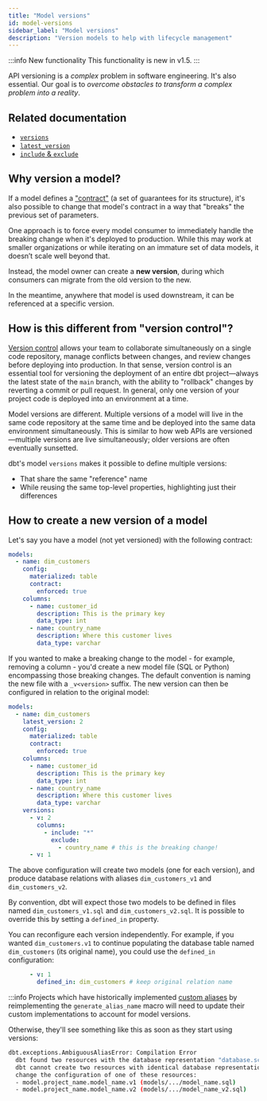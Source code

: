 ```yaml
---
title: "Model versions"
id: model-versions
sidebar_label: "Model versions"
description: "Version models to help with lifecycle management"
---
```


<VersionBlock lastVersion="1.5">

:::info New functionality
This functionality is new in v1.5.
:::

</VersionBlock>

API versioning is a _complex_ problem in software engineering. It's also essential. Our goal is to _overcome obstacles to transform a complex problem into a reality_.

## Related documentation
- [`versions`](resource-properties/versions)
- [`latest_version`](resource-properties/latest-version)
- [`include` & `exclude`](resource-properties/include-exclude)

## Why version a model?

If a model defines a ["contract"](model-contracts) (a set of guarantees for its structure), it's also possible to change that model's contract in a way that "breaks" the previous set of parameters.

One approach is to force every model consumer to immediately handle the breaking change when it's deployed to production. While this may work at smaller organizations or while iterating on an immature set of data models, it doesn’t scale well beyond that.

Instead, the model owner can create a **new version**, during which consumers can migrate from the old version to the new.

In the meantime, anywhere that model is used downstream, it can be referenced at a specific version.

## How is this different from "version control"?

[Version control](git-version-control) allows your team to collaborate simultaneously on a single code repository, manage conflicts between changes, and review changes before deploying into production. In that sense, version control is an essential tool for versioning the deployment of an entire dbt project—always the latest state of the `main` branch, with the ability to "rollback" changes by reverting a commit or pull request. In general, only one version of your project code is deployed into an environment at a time.

Model versions are different. Multiple versions of a model will live in the same code repository at the same time and be deployed into the same data environment simultaneously. This is similar to how web APIs are versioned—multiple versions are live simultaneously; older versions are often eventually sunsetted.

dbt's model `versions` makes it possible to define multiple versions:
- That share the same "reference" name
- While reusing the same top-level properties, highlighting just their differences

## How to create a new version of a model

Let's say you have a model (not yet versioned) with the following contract:

<File name="models/schema.yml">

```yaml
models:
  - name: dim_customers
    config:
      materialized: table
      contract:
        enforced: true
    columns:
      - name: customer_id
        description: This is the primary key
        data_type: int
      - name: country_name
        description: Where this customer lives
        data_type: varchar
```

</File>

If you wanted to make a breaking change to the model - for example, removing a column - you'd create a new model file (SQL or Python) encompassing those breaking changes. The default convention is naming the new file with a `_v<version>` suffix. The new version can then be configured in relation to the original model:

<File name="models/schema.yml">

```yaml
models:
  - name: dim_customers
    latest_version: 2
    config:
      materialized: table
      contract:
        enforced: true
    columns:
      - name: customer_id
        description: This is the primary key
        data_type: int
      - name: country_name
        description: Where this customer lives
        data_type: varchar
    versions:
      - v: 2
        columns:
          - include: "*"
            exclude:
              - country_name # this is the breaking change!
      - v: 1
```

</File>

The above configuration will create two models (one for each version), and produce database relations with aliases `dim_customers_v1` and `dim_customers_v2`.

By convention, dbt will expect those two models to be defined in files named `dim_customers_v1.sql` and `dim_customers_v2.sql`. It is possible to override this by setting a `defined_in` property.

You can reconfigure each version independently. For example, if you wanted `dim_customers.v1` to continue populating the database table named `dim_customers` (its original name), you could use the `defined_in` configuration:

```yml
      - v: 1
        defined_in: dim_customers # keep original relation name
```

:::info
Projects which have historically implemented [custom aliases](/docs/build/custom-aliases) by reimplementing the `generate_alias_name` macro will need to update their custom implementations to account for model versions. 

Otherwise, they'll see something like this as soon as they start using versions:

```sh
dbt.exceptions.AmbiguousAliasError: Compilation Error
  dbt found two resources with the database representation "database.schema.model_name".
  dbt cannot create two resources with identical database representations. To fix this,
  change the configuration of one of these resources:
  - model.project_name.model_name.v1 (models/.../model_name.sql)
  - model.project_name.model_name.v2 (models/.../model_name_v2.sql)
```
